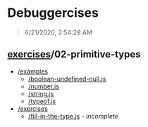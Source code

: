 # Debuggercises 

> 6/21/2020, 2:54:28 AM 

## [exercises](../README.md)/02-primitive-types 

- [/examples](./examples/README.md)
  - [/boolean-undefined-null.js](./examples/README.md#boolean-undefined-nulljs)  
  - [/number.js](./examples/README.md#numberjs)  
  - [/string.js](./examples/README.md#stringjs)  
  - [/typeof.js](./examples/README.md#typeofjs)  
- [/exercises](./exercises/README.md)
  - [/fill-in-the-type.js](./exercises/README.md#fill-in-the-typejs) - _incomplete_ 
